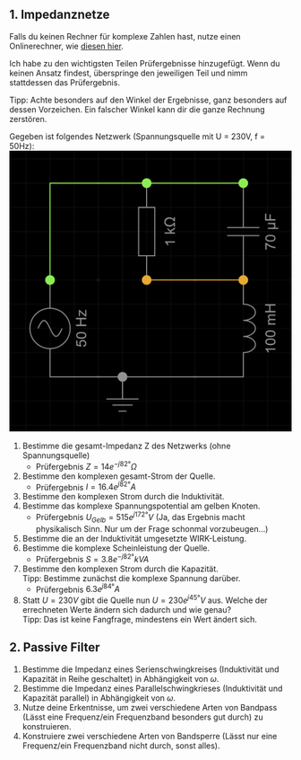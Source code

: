 
## 1. Impedanznetze
Falls du keinen Rechner für komplexe Zahlen hast, nutze einen Onlinerechner, wie [diesen hier](https://www.calculators-math.com/complex-number-calculator).

Ich habe zu den wichtigsten Teilen Prüfergebnisse hinzugefügt.
Wenn du keinen Ansatz findest, überspringe den jeweiligen Teil und nimm stattdessen das Prüfergebnis.

Tipp: Achte besonders auf den Winkel der Ergebnisse, ganz besonders auf dessen Vorzeichen.
Ein falscher Winkel kann dir die ganze Rechnung zerstören.

Gegeben ist folgendes Netzwerk (Spannungsquelle mit U = 230V, f = 50Hz):\
![](../assets/images/2025-07-25-22-59-41.png)

1. Bestimme die gesamt-Impedanz Z des Netzwerks (ohne Spannungsquelle)
   - Prüfergebnis $Z = 14 e^{-j82°} \Omega$
2. Bestimme den komplexen gesamt-Strom der Quelle.
   - Prüfergebnis $I = 16.4 e^{j82°} A$
3. Bestimme den komplexen Strom durch die Induktivität.
4. Bestimme das komplexe Spannungspotential am gelben Knoten.
   - Prüfergebnis $U_{Gelb} = 515 e^{j172°} V$ (Ja, das Ergebnis macht physikalisch Sinn. Nur um der Frage schonmal vorzubeugen...)
5. Bestimme die an der Induktivität umgesetzte WIRK-Leistung.
6. Bestimme die komplexe Scheinleistung der Quelle.
   - Prüfergebnis $S = 3.8 e^{-j82°} kVA$
7. Bestimme den komplexen Strom durch die Kapazität.\
Tipp: Bestimme zunächst die komplexe Spannung darüber.
   - Prüfergebnis $6.3 e^{j84°} A$
8. Statt $U = 230V$ gibt die Quelle nun $U = 230 e^{j45°} V$ aus.
Welche der errechneten Werte ändern sich dadurch und wie genau?\
Tipp: Das ist keine Fangfrage, mindestens ein Wert ändert sich.

## 2. Passive Filter

1. Bestimme die Impedanz eines Serienschwingkreises (Induktivität und Kapazität in Reihe geschaltet) in Abhängigkeit von $\omega$.
2. Bestimme die Impedanz eines Parallelschwingkrieses (Induktivität und Kapazität parallel) in Abhängigkeit von $\omega$.
3. Nutze deine Erkentnisse, um zwei verschiedene Arten von Bandpass (Lässt eine Frequenz/ein Frequenzband besonders gut durch) zu konstruieren.
4. Konstruiere zwei verschiedene Arten von Bandsperre (Lässt nur eine Frequenz/ein Frequenzband nicht durch, sonst alles).

